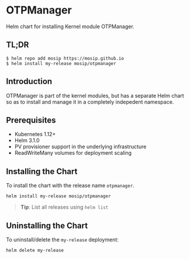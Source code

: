 # OTPManager

Helm chart for installing Kernel module OTPManager.

## TL;DR

```console
$ helm repo add mosip https://mosip.github.io
$ helm install my-release mosip/otpmanager
```

## Introduction

OTPManager is  part of the kernel modules, but has a separate Helm chart so as to install and manage it in a completely indepedent namespace.

## Prerequisites

- Kubernetes 1.12+
- Helm 3.1.0
- PV provisioner support in the underlying infrastructure
- ReadWriteMany volumes for deployment scaling

## Installing the Chart

To install the chart with the release name `otpmanager`.

```console
helm install my-release mosip/otpmanager
```

> **Tip**: List all releases using `helm list`

## Uninstalling the Chart

To uninstall/delete the `my-release` deployment:

```console
helm delete my-release
```

